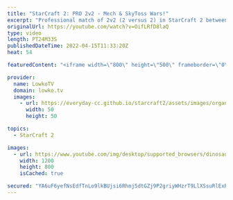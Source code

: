 ```yaml
---
title: "StarCraft 2: PRO 2v2 - Mech & SkyToss Wars!"
excerpt: "Professional match of 2v2 (2 versus 2) in StarCraft 2 between SpeCial (Terran) and Astrea (Protoss) versus Kelazhur (Terran) and MaxPax (Protoss). A close game with proxy Battlecruisers, and maxed out Sky Toss armies.  Support my work on Patreon: https://www.patreon.com/lowkotv Become a YouTube member:"
originalUrl: https://youtube.com/watch?v=OifLRfD8laQ
type: video
length: PT24M33S
publishedDateTime: 2022-04-15T11:33:20Z
heat: 54

featuredContent: "<iframe width=\"800\" height=\"500\" frameborder=\"0\" src=\"https://www.youtube.com/embed/OifLRfD8laQ\" allow=\"accelerometer; autoplay; encrypted-media; gyroscope; picture-in-picture\" allowfullscreen></iframe>"

provider:
  name: LowkoTV
  domain: lowko.tv
  images:
    - url: https://everyday-cc.github.io/starcraft2/assets/images/organizations/lowko.tv-50x50.jpg
      width: 50
      height: 50

topics:
  - StarCraft 2

images:
  - url: https://www.youtube.com/img/desktop/supported_browsers/dinosaur.png
    width: 1200
    height: 800
    isCached: true

secured: "YA6uF6yefNsEdfTnLo9lkBUjsi6Rhmj5dtGZj9P2griyWHzrT9LlXSsuRlExRUKDs8Tc2DMLh1CJFi/t4GMjBcSSqt+GVKU/qNqPMtrmeTptmi4ab1X9S5DTtiPua5PVXPDKr/mxmRFXfXlWhWa/KvsjGvs1jcCKZlMobfIamY/jXArlbc+NN1FTfs0Zw2/F/1IAUKao2vZlwwQlwpn5SqHMqIhy89gh9TpbV2y8aKaUnO71Iws/rFPQsciRA/GuXVWDEuEDmKa74Uyl1Oek65G/4a1ponxJ3re8POQoodh99J523RswPERbrdb/REyxdVPrjHz2TWVCMIrYNeCYc1eBn3Z4XLY8rNdMdClFjhchpQdsDbwrthijKLNQbmYRCCSqAe/0y3z/5YEjKucqMuad6/LuT7UpNVKd/Ryy4TA=;Bz+SkgRAqj9+HSKVUhGOfg=="
---
```



